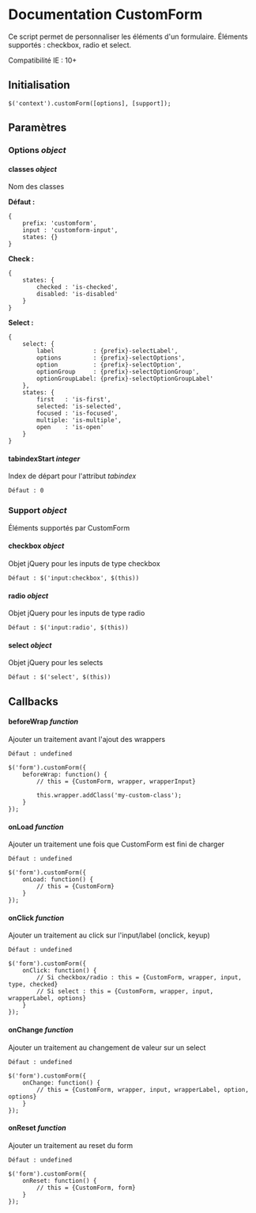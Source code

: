 # Documentation CustomForm

Ce script permet de personnaliser les éléments d'un formulaire. Éléments supportés : checkbox, radio et select.

Compatibilité IE : 10+


## Initialisation

    $('context').customForm([options], [support]);


## Paramètres

### Options _object_

#### **classes** _object_

Nom des classes

**Défaut :**

    {
        prefix: 'customform',
        input : 'customform-input',
        states: {}
    }

**Check :**

    {
        states: {
            checked : 'is-checked',
            disabled: 'is-disabled'
        }
    }

**Select :**

    {
        select: {
            label           : {prefix}-selectLabel',
            options         : {prefix}-selectOptions',
            option          : {prefix}-selectOption',
            optionGroup     : {prefix}-selectOptionGroup',
            optionGroupLabel: {prefix}-selectOptionGroupLabel'
        },
        states: {
            first   : 'is-first',
            selected: 'is-selected',
            focused : 'is-focused',
            multiple: 'is-multiple',
            open    : 'is-open'
        }
    }

#### **tabindexStart** _integer_

Index de départ pour l'attribut _tabindex_

    Défaut : 0

### Support _object_

Éléments supportés par CustomForm

#### **checkbox** _object_

Objet jQuery pour les inputs de type checkbox

    Défaut : $('input:checkbox', $(this))

#### **radio** _object_

Objet jQuery pour les inputs de type radio

    Défaut : $('input:radio', $(this))

#### **select** _object_

Objet jQuery pour les selects

    Défaut : $('select', $(this))


## Callbacks

#### **beforeWrap** _function_

Ajouter un traitement avant l'ajout des wrappers

    Défaut : undefined

    $('form').customForm({
        beforeWrap: function() {
            // this = {CustomForm, wrapper, wrapperInput}
        
            this.wrapper.addClass('my-custom-class');
        }
    });

#### **onLoad** _function_

Ajouter un traitement une fois que CustomForm est fini de charger

    Défaut : undefined

    $('form').customForm({
        onLoad: function() {
            // this = {CustomForm}
        }
    });

#### **onClick** _function_
Ajouter un traitement au click sur l'input/label (onclick, keyup)

    Défaut : undefined

    $('form').customForm({
        onClick: function() {
            // Si checkbox/radio : this = {CustomForm, wrapper, input, type, checked}
            // Si select : this = {CustomForm, wrapper, input, wrapperLabel, options}
        }
    });


#### **onChange** _function_
Ajouter un traitement au changement de valeur sur un select

    Défaut : undefined

    $('form').customForm({
        onChange: function() {
            // this = {CustomForm, wrapper, input, wrapperLabel, option, options}
        }
    });

#### **onReset** _function_
Ajouter un traitement au reset du form

    Défaut : undefined

    $('form').customForm({
        onReset: function() {
            // this = {CustomForm, form}
        }
    });